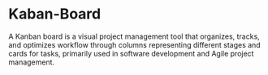 # Kaban-Board
A Kanban board is a visual project management tool that organizes, tracks, and optimizes workflow through columns representing different stages and cards for tasks, primarily used in software development and Agile project management.
